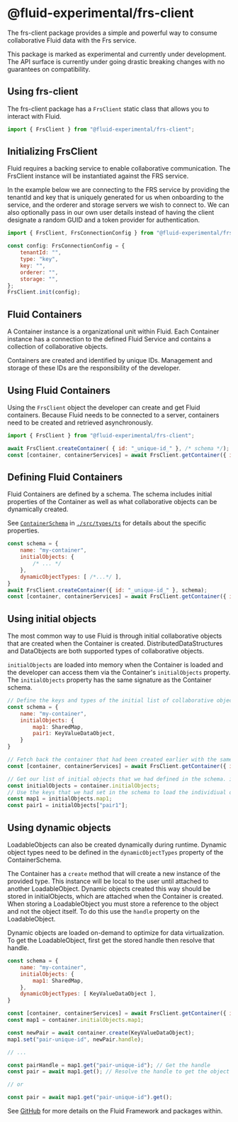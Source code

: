 # @fluid-experimental/frs-client

The frs-client package provides a simple and powerful way to consume collaborative Fluid data with the Frs service.

This package is marked as experimental and currently under development. The API surface is currently under going drastic breaking changes with no guarantees on compatibility.

## Using frs-client

The frs-client package has a `FrsClient` static class that allows you to interact with Fluid.

```javascript
import { FrsClient } from "@fluid-experimental/frs-client";
```

## Initializing FrsClient

Fluid requires a backing service to enable collaborative communication. The FrsClient instance will be instantiated against the FRS service.

In the example below we are connecting to the FRS service by providing the tenantId and key that is uniquely generated for us when onboarding to the service, and the orderer and storage servers we wish to connect to. We can also optionally pass in our own user details instead of having the client designate a random GUID and a token provider for authentication.

```javascript
import { FrsClient, FrsConnectionConfig } from "@fluid-experimental/frs-client";

const config: FrsConnectionConfig = { 
    tenantId: "",
    type: "key",
    key: "",
    orderer: "",
    storage: "",
};
FrsClient.init(config);
```

## Fluid Containers

A Container instance is a organizational unit within Fluid. Each Container instance has a connection to the defined Fluid Service and contains a collection of collaborative objects.

Containers are created and identified by unique IDs. Management and storage of these IDs are the responsibility of the developer.

## Using Fluid Containers

Using the `FrsClient` object the developer can create and get Fluid containers. Because Fluid needs to be connected to a server, containers need to be created and retrieved asynchronously.

```javascript
import { FrsClient } from "@fluid-experimental/frs-client";

await FrsClient.createContainer( { id: "_unique-id_" }, /* schema */);
const [container, containerServices] = await FrsClient.getContainer({ id: "_unique-id_" }, /* schema */);
```

## Defining Fluid Containers

Fluid Containers are defined by a schema. The schema includes initial properties of the Container as well as what collaborative objects can be dynamically created.

See [`ContainerSchema`](./src/types.ts) in [`./src/types/ts`](./src/types.ts) for details about the specific properties.

```javascript
const schema = {
    name: "my-container",
    initialObjects: {
        /* ... */
    },
    dynamicObjectTypes: [ /*...*/ ],
}
await FrsClient.createContainer({ id: "_unique-id_" }, schema);
const [container, containerServices] = await FrsClient.getContainer({ id: "_unique-id_" }, schema);
```

## Using initial objects

The most common way to use Fluid is through initial collaborative objects that are created when the Container is created. DistributedDataStructures and DataObjects are both supported types of collaborative objects.

`initialObjects` are loaded into memory when the Container is loaded and the developer can access them via the Container's `initialObjects` property. The `initialObjects` property has the same signature as the Container schema.

```javascript
// Define the keys and types of the initial list of collaborative objects. Here, we are using a SharedMap DDS on key "map1" and a KeyValueDataObject on key "pair1"
const schema = {
    name: "my-container",
    initialObjects: {
        map1: SharedMap,
        pair1: KeyValueDataObject,
    }
}

// Fetch back the container that had been created earlier with the same ID and schema
const [container, containerServices] = await FrsClient.getContainer({ id: "_unique-id_" }, schema);

// Get our list of initial objects that we had defined in the schema. initialObjects here will have the same signature
const initialObjects = container.initialObjects;
// Use the keys that we had set in the schema to load the individiual objects
const map1 = initialObjects.map1;
const pair1 = initialObjects["pair1"];
```

## Using dynamic objects

LoadableObjects can also be created dynamically during runtime. Dynamic object types need to be defined in the  `dynamicObjectTypes` property of the ContainerSchema.

The Container has a `create` method that will create a new instance of the provided type. This instance will be local to the user until attached to another LoadableObject. Dynamic objects created this way should be stored in initialObjects, which are attached when the Container is created. When storing a LoadableObject you must store a reference to the object and not the object itself. To do this use the `handle` property on the LoadableObject.

Dynamic objects are loaded on-demand to optimize for data virtualization. To get the LoadableObject, first get the stored handle then resolve that handle.

```javascript
const schema = {
    name: "my-container",
    initialObjects: {
        map1: SharedMap,
    },
    dynamicObjectTypes: [ KeyValueDataObject ],
}

const [container, containerServices] = await FrsClient.getContainer({ id: "_unique-id_" }, schema);
const map1 = container.initialObjects.map1;

const newPair = await container.create(KeyValueDataObject);
map1.set("pair-unique-id", newPair.handle);

// ...

const pairHandle = map1.get("pair-unique-id"); // Get the handle
const pair = await map1.get(); // Resolve the handle to get the object

// or

const pair = await map1.get("pair-unique-id").get();
```

See [GitHub](https://github.com/microsoft/FluidFramework) for more details on the Fluid Framework and packages within.
